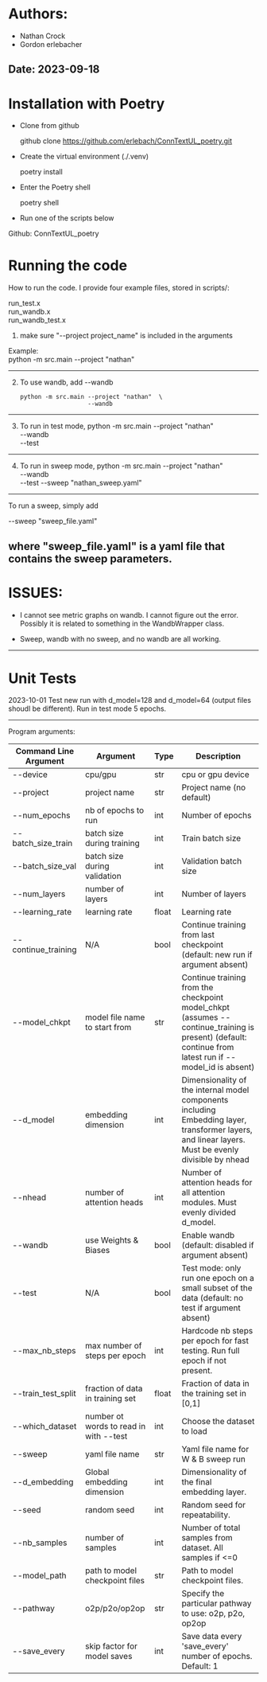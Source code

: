 # Authors: 
 - Nathan Crock
 - Gordon erlebacher
## Date: 2023-09-18

# Installation with Poetry
- Clone from github

  github clone https://github.com/erlebach/ConnTextUL_poetry.git

- Create the virtual environment (./.venv)

   poetry install

- Enter the Poetry shell

   poetry shell

- Run one of the scripts below

Github: ConnTextUL_poetry

# Running the code

How to run the code. I provide four example files, stored in scripts/: 

run_test.x		
run_wandb.x		
run_wandb_test.x


1. make sure "--project project_name" is included in the arguments

  Example:   
       python -m src.main --project "nathan"

----------------------------------------------------------------------
2. To use wandb, add --wandb

       python -m src.main --project "nathan"  \
	                      --wandb
----------------------------------------------------------------------
3. To run in test mode, 
       python -m src.main --project "nathan"  \
	                      --wandb \
						  --test
----------------------------------------------------------------------
4. To run in sweep mode, 
       python -m src.main --project "nathan"  \
	                      --wandb \
						  --test
						  --sweep "nathan_sweep.yaml"
----------------------------------------------------------------------
To run a sweep, simply add 

   --sweep "sweep_file.yaml"

where "sweep_file.yaml" is a yaml file that contains the sweep parameters. 
----------------------------------------------------------------------
# ISSUES: 
- I cannot see metric graphs on wandb. I cannot figure out the error. Possibly it 
is related to something in the WandbWrapper class. 

- Sweep, wandb with no sweep, and no wandb are all working. 
----------------------------------------------------------------------
# Unit Tests

2023-10-01
Test new run with d_model=128 and d_model=64  (output files shoudl be different). Run in test mode 5 epochs.

----------------------------------------------------------------------
Program arguments: 

| Command Line Argument | Argument  | Type  | Description |
|-----------------------|-----------|-------|-------------|
| --device              | cpu/gpu   | str   | cpu or gpu device |
| --project             | project name  | str   | Project name (no default) |
| --num_epochs          | nb of epochs to run  | int   | Number of epochs |
| --batch_size_train    | batch size during training | int   | Train batch size |
| --batch_size_val      | batch size during validation  | int   | Validation batch size |
| --num_layers          | number of layers | int   | Number of layers |
| --learning_rate       | learning rate | float | Learning rate |
| --continue_training   | N/A       | bool  | Continue training from last checkpoint (default: new run if argument absent) |
| --model_chkpt         | model file name to start from  | str   | Continue training from the checkpoint model_chkpt (assumes --continue_training is present) (default: continue from latest run if --model_id is absent) |
| --d_model             | embedding dimension | int   | Dimensionality of the internal model components including Embedding layer, transformer layers, and linear layers. Must be evenly divisible by nhead |
| --nhead               | number of attention heads | int   | Number of attention heads for all attention modules. Must evenly divided d_model. |
| --wandb               | use Weights & Biases | bool  | Enable wandb (default: disabled if argument absent) |
| --test                | N/A       | bool  | Test mode: only run one epoch on a small subset of the data (default: no test if argument absent) |
| --max_nb_steps        | max number of steps per epoch | int   | Hardcode nb steps per epoch for fast testing. Run full epoch if not present. |
| --train_test_split    | fraction of data in training set  | float | Fraction of data in the training set in [0,1]|
| --which_dataset       | number ot words to read in with --test | int   | Choose the dataset to load |
| --sweep               | yaml file name | str | Yaml file name for W & B sweep run |
| --d_embedding         | Global embedding dimension | int   | Dimensionality of the final embedding layer. |
| --seed                | random seed | int   | Random seed for repeatability. |
| --nb_samples          | number of samples | int   | Number of total samples from dataset. All samples if <=0 |
| --model_path          | path to model checkpoint files  | str   | Path to model checkpoint files. |
| --pathway             | o2p/p2o/op2op | str | Specify the particular pathway to use: o2p, p2o, op2op |
| --save_every          | skip factor for model saves | int   | Save data every 'save_every' number of epochs. Default: 1 |

